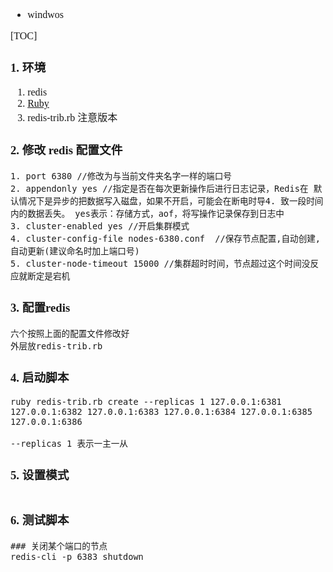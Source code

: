 <font face="Simsun" size=3>

- windwos

[TOC]

### 1. 环境

1. redis
2. [Ruby](https://rubyinstaller.org/downloads/)
3. redis-trib.rb 注意版本

### 2. 修改 redis 配置文件

~~~
1. port 6380 //修改为与当前文件夹名字一样的端口号
2. appendonly yes //指定是否在每次更新操作后进行日志记录，Redis在 默认情况下是异步的把数据写入磁盘，如果不开启，可能会在断电时导4. 致一段时间内的数据丢失。 yes表示：存储方式，aof，将写操作记录保存到日志中
3. cluster-enabled yes //开启集群模式
4. cluster-config-file nodes-6380.conf  //保存节点配置,自动创建,自动更新(建议命名时加上端口号)
5. cluster-node-timeout 15000 //集群超时时间，节点超过这个时间没反应就断定是宕机
~~~

### 3. 配置redis

~~~
六个按照上面的配置文件修改好
外层放redis-trib.rb
~~~

### 4. 启动脚本

~~~
ruby redis-trib.rb create --replicas 1 127.0.0.1:6381 127.0.0.1:6382 127.0.0.1:6383 127.0.0.1:6384 127.0.0.1:6385 127.0.0.1:6386

--replicas 1 表示一主一从
~~~

### 5. 设置模式

~~~

~~~

### 6. 测试脚本

~~~
### 关闭某个端口的节点
redis-cli -p 6383 shutdown
~~~

</font>